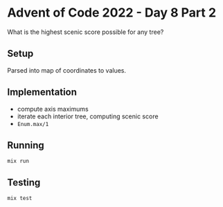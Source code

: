 # Advent of Code 2022 - Day 8 Part 2

What is the highest scenic score possible for any tree?

## Setup

Parsed into map of coordinates to values.

## Implementation

* compute axis maximums
* iterate each interior tree, computing scenic score
* `Enum.max/1`

## Running

`mix run`

## Testing

`mix test`
